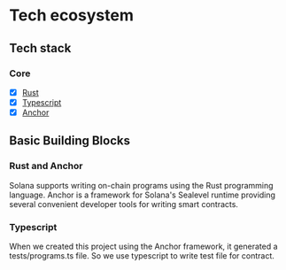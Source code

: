 # Tech ecosystem

## Tech stack

### Core

- [x] [Rust](https://www.rust-lang.org/)
- [x] [Typescript](https://www.typescriptlang.org)
- [x] [Anchor](https://www.anchor-lang.com/)

## Basic Building Blocks
### Rust and Anchor
Solana supports writing on-chain programs using the Rust programming language.
Anchor is a framework for Solana's Sealevel runtime providing several convenient developer tools for writing smart contracts.
### Typescript
When we created this project using the Anchor framework, it generated a tests/programs.ts file. So we use typescript to write test file for contract.
